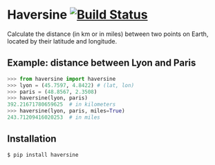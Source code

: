 # Haversine [![Build Status](https://travis-ci.org/mapado/haversine.svg?branch=master)](https://travis-ci.org/mapado/haversine)
Calculate the distance (in km or in miles) between two points on Earth,
located by their latitude and longitude.


## Example: distance between Lyon and Paris
```python
>>> from haversine import haversine
>>> lyon = (45.7597, 4.8422) # (lat, lon)
>>> paris = (48.8567, 2.3508)
>>> haversine(lyon, paris)
392.21671780659625  # in kilometers
>>> haversine(lyon, paris, miles=True)
243.71209416020253  # in miles
```

## Installation
```bash
$ pip install haversine
```
